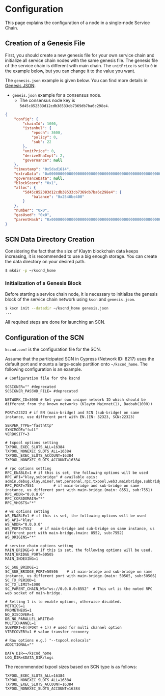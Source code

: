 # Configuration <a id="configuration"></a>

This page explains the configuration of a node in a single-node Service Chain.

## Creation of a Genesis File <a id="creation-of-a-genesis-file"></a>

First, you should create a new genesis file for your own service chain and initialize all service chain nodes with the same genesis file.
The genesis file of the service chain is different with main chain.
The `unitPrice` is set to `0` in the example below, but you can change it to the value you want.

The `genesis.json` example is given below. You can find more details in [Genesis JSON](../../genesis.md).

* `geneis.json` example for a consensus node.
  * The consensus node key is `5d45c852383d12cdb38533cb7369db7ba6c298e4`.

```json
{
    "config": {
        "chainId": 1000,
        "istanbul": {
            "epoch": 3600,
            "policy": 0,
            "sub": 22
        },
        "unitPrice": 0,
        "deriveShaImpl": 2,
        "governance": null
    },
    "timestamp": "0x5dad1614",
    "extraData": "0x0000000000000000000000000000000000000000000000000000000000000000f85ad5945d45c852383d12cdb38533cb7369db7ba6c298e4b8410000000000000000000000000000000000000000000000000000000000000000000000000000000000000000000000000000000000000000000000000000000000c0",
    "governanceData": null,
    "blockScore": "0x1",
    "alloc": {
        "5d45c852383d12cdb38533cb7369db7ba6c298e4": {
            "balance": "0x2540be400"
        }
    },
    "number": "0x0",
    "gasUsed": "0x0",
    "parentHash": "0x0000000000000000000000000000000000000000000000000000000000000000"
}
```


## SCN Data Directory Creation <a id="scn-data-directory-creation"></a>

Considering the fact that the size of Klaytn blockchain data keeps increasing, it is recommended to use a big enough storage. You can create the data directory on your desired path.

```bash
$ mkdir -p ~/kscnd_home
```

### Initialization of a Genesis Block <a id="initialization-of-a-genesis-block"></a>

Before starting a service chain node, it is necessary to initialize the genesis block of the service chain network using `kscn` and `genesis.json`.

```bash
$ kscn init --datadir ~/kscnd_home genesis.json
...
```

All required steps are done for launching an SCN.

## Configuration of the SCN <a id="configuration-of-the-scn"></a>

`kscnd.conf` is the configuration file for the SCN.

Assume that the participated SCN in Cypress (Network ID: 8217) uses the default
port and mounts a large-scale partition onto `~/kscnd_home`.  The following
configuration is an example.

```
# Configuration file for the kscnd

SCSIGNER="" #deprecated 
SCSIGNER_PASSWD_FILE= #deprecated

NETWORK_ID=3000 # Set your own unique network ID which should be different from the known networks (Klaytn Mainnet(1), Baobab(1000))

PORT=22323 # if EN (main-bridge) and SCN (sub-bridge) on same instance, use different port with EN.(EN: 32323, SCN:22323)

SERVER_TYPE="fasthttp"
SYNCMODE="full"
VERBOSITY=3

# txpool options setting
TXPOOL_EXEC_SLOTS_ALL=16384
TXPOOL_NONEXEC_SLOTS_ALL=16384
TXPOOL_EXEC_SLOTS_ACCOUNT=16384
TXPOOL_NONEXEC_SLOTS_ACCOUNT=16384

# rpc options setting
RPC_ENABLE=1 # if this is set, the following options will be used
RPC_API="klay,subbridge" # available apis: admin,debug,klay,miner,net,personal,rpc,txpool,web3,mainbridge,subbridge
RPC_PORT=7551         # if main-bridge and sub-bridge on same instance, us different port with main-bridge.(main: 8551, sub:7551)
RPC_ADDR="0.0.0.0"
RPC_CORSDOMAIN="*"
RPC_VHOSTS="*"

# ws options setting
WS_ENABLE=1 # if this is set, the following options will be used
WS_API="klay"
WS_ADDR="0.0.0.0"
WS_PORT=7552    # if main-bridge and sub-bridge on same instance, us different port with main-bridge.(main: 8552, sub:7552)
WS_ORIGINS="*"

# service chain options setting
MAIN_BRIDGE=0 # if this is set, the following options will be used.
MAIN_BRIDGE_PORT=50505
MAIN_INDEXING=1

SC_SUB_BRIDGE=1
SC_SUB_BRIDGE_PORT=50506    # if main-bridge and sub-bridge on same instance, us different port with main-bridge.(main: 50505, sub:50506)
SC_TX_PERIOD=1
SC_TX_LIMIT=1000
SC_PARENT_CHAIN_WS="ws://0.0.0.0:8552"  # This url is the noted RPC web socket of main-bridge.

# Setting 1 is to enable options, otherwise disabled.
METRICS=1
PROMETHEUS=1
NO_DISCOVER=1
DB_NO_PARALLEL_WRITE=0
MULTICHANNEL=1
SUBPORT=$((PORT + 1)) # used for multi channel option
VTRECOVERY=1 # value transfer recovery

# Raw options e.g.) "--txpool.nolocals"
ADDITIONAL=""

DATA_DIR=~/kscnd_home
LOG_DIR=$DATA_DIR/logs
```

The recommended txpool sizes based on SCN type is as follows:

```
TXPOOL_EXEC_SLOTS_ALL=16384
TXPOOL_NONEXEC_SLOTS_ALL=16384
TXPOOL_EXEC_SLOTS_ACCOUNT=16384
TXPOOL_NONEXEC_SLOTS_ACCOUNT=16384
```



